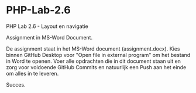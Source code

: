 # PHP-Lab-2.6
PHP Lab 2.6 - Layout en navigatie

Assignment in MS-Word Document.

De assignment staat in het MS-Word document (assignment.docx). Kies binnen GitHub Desktop voor "Open file in external program" om het bestand in Word te openen. Voer alle opdrachten die in dit document staan uit en zorg voor voldoende GitHub Commits en natuurlijk een Push aan het einde om alles in te leveren.

Succes.
